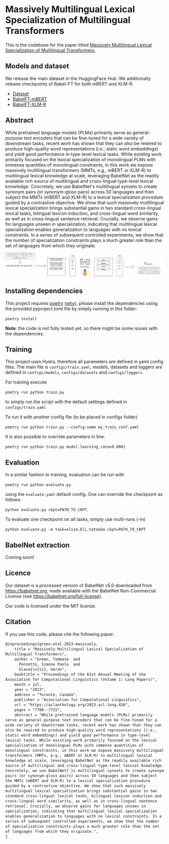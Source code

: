 # Massively Multilingual Lexical Specialization of Multilingual Transformers

This is the codebase for the paper titled [Massively Multilingual Lexical Specialization of Multilingual Transformers](https://aclanthology.org/2023.acl-long.426/).

## Models and dataset

We release the main dataset in the HuggingFace Hub. 
We additionally release checkpoints of Babel-FT for both mBERT and XLM-R.

- [Dataset](https://huggingface.co/datasets/umanlp/babelbert-dataset)
- [BabelFT-mBERT](https://huggingface.co/umanlp/babelbert-ft-mbert)
- [BabelFT-XLM-R](https://huggingface.co/umanlp/babelbert-ft-xlm-r)

## Abstract

While pretrained language models (PLMs) primarily serve as general-purpose text encoders that can be fine-tuned for a wide variety of downstream tasks, recent work has shown that they can also be rewired to produce high-quality word representations (i.e., static word embeddings) and yield good performance in type-level lexical tasks. While existing work primarily focused on the lexical specialization of monolingual PLMs with immense quantities of monolingual constraints, in this work we expose massively multilingual transformers (MMTs, e.g., mBERT or XLM-R) to multilingual lexical knowledge at scale, leveraging BabelNet as the readily available rich source of multilingual and cross-lingual type-level lexical knowledge. Concretely, we use BabelNet's multilingual synsets to create synonym pairs (or synonym-gloss pairs) across 50 languages and then subject the MMTs (mBERT and XLM-R) to a lexical specialization procedure guided by a contrastive objective. We show that such massively multilingual lexical specialization brings substantial gains in two standard cross-lingual lexical tasks, bilingual lexicon induction, and cross-lingual word similarity, as well as in cross-lingual sentence retrieval. Crucially, we observe gains for languages unseen in specialization, indicating that multilingual lexical specialization enables generalization to languages with no lexical constraints. In a series of subsequent controlled experiments, we show that the number of specialization constraints plays a much greater role than the set of languages from which they originate.


![](babelbert.png)

## Installing dependencies

This project requires [poetry](https://python-poetry.org/) ([why](https://blogs.sap.com/2022/05/08/why-you-should-use-poetry-instead-of-pip-or-conda-for-python-projects/)), please install the dependencies using the provided pyproject.toml file by simply running in this folder:

```poetry install```

**Note**: the code is not fully tested yet, so there might be some issues with the dependencies.


## Training

This project uses Hydra, therefore all parameters are defined in yaml config files. 
The main file is ``configs/train.yaml``, models, datasets and loggers are defined in 
``configs/models``, ``configs/datasets`` and ``configs/loggers``.

For training execute

```poetry run python train.py```

to simply run the script with the default settings defined in ``configs/train.yaml``

To run it with another config file (to be placed in configs folder)

```poetry run python train.py --config-name my_train_conf.yaml```

It is also possible to override parameters in line:


```poetry run python train.py model.learning_rate=0.0001```

## Evaluation

In a similar fashion to training, evaluation can be run with


```poetry run python evaluate.py```

using the ``evaluate.yaml`` default config. One can override the checkpoint as follows:

```python evaluate.py ckpt=PATH_TO_CKPT```.

To evaluate one checkpoint on all tasks, simply use multi-runs (-m)

```python evaluate.py -m task=xlsim,bli,tatoeba ckpt=PATH_TO_CKPT```

## BabelNet extraction

Coming soon!

## Licence

Our dataset is a processed version of BabelNet v5.0 downloaded from https://babelnet.org, made available with the BabelNet Non-Commercial License (see https://babelnet.org/full-license).

Our code is licensed under the MIT license.

## Citation

If you use this code, please cite the following paper:

```
@inproceedings{green-etal-2023-massively,
    title = "Massively Multilingual Lexical Specialization of Multilingual Transformers",
    author = "Green, Tommaso  and
      Ponzetto, Simone Paolo  and
      Glava{\v{s}}, Goran",
    booktitle = "Proceedings of the 61st Annual Meeting of the Association for Computational Linguistics (Volume 1: Long Papers)",
    month = jul,
    year = "2023",
    address = "Toronto, Canada",
    publisher = "Association for Computational Linguistics",
    url = "https://aclanthology.org/2023.acl-long.426",
    pages = "7700--7715",
    abstract = "While pretrained language models (PLMs) primarily serve as general-purpose text encoders that can be fine-tuned for a wide variety of downstream tasks, recent work has shown that they can also be rewired to produce high-quality word representations (i.e., static word embeddings) and yield good performance in type-level lexical tasks. While existing work primarily focused on the lexical specialization of monolingual PLMs with immense quantities of monolingual constraints, in this work we expose massively multilingual transformers (MMTs, e.g., mBERT or XLM-R) to multilingual lexical knowledge at scale, leveraging BabelNet as the readily available rich source of multilingual and cross-lingual type-level lexical knowledge. Concretely, we use BabelNet{'}s multilingual synsets to create synonym pairs (or synonym-gloss pairs) across 50 languages and then subject the MMTs (mBERT and XLM-R) to a lexical specialization procedure guided by a contrastive objective. We show that such massively multilingual lexical specialization brings substantial gains in two standard cross-lingual lexical tasks, bilingual lexicon induction and cross-lingual word similarity, as well as in cross-lingual sentence retrieval. Crucially, we observe gains for languages unseen in specialization, indicating that multilingual lexical specialization enables generalization to languages with no lexical constraints. In a series of subsequent controlled experiments, we show that the number of specialization constraints plays a much greater role than the set of languages from which they originate.",
}
```

